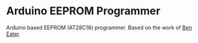 # Arduino EEPROM Programmer

Arduino based EEPROM (AT28C16) programmer. Based on the work of [Ben Eater](https://eater.net/). 


